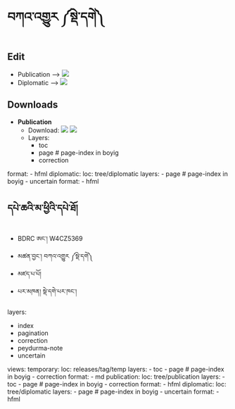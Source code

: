 # བཀའ་འགྱུར ༼སྡེ་དགེ༽

## Edit

- Publication -->  [![](https://img.icons8.com/cute-clipart/24/000000/edit.png)](http://prose.io/#OpenPecha/P000001/)
- Diplomatic -->  [![](https://img.icons8.com/cute-clipart/24/000000/edit.png)](http://prose.io/#OpenPecha/P000001/)

## Downloads

- **Publication**
    - Download: [![](https://img.icons8.com/cute-clipart/24/000000/markdown.png)]( )      [![](https://img.icons8.com/cute-clipart/24/000000/epub.png)]( )
    - Layers:
        - toc
        - page # page-index in boyig
        - correction

format:
        - hfml
    diplomatic:
      loc: tree/diplomatic
      layers:
        - page # page-index in boyig
        - uncertain
      format:
        - hfml




## དཔེ་ཆའི་མ་ཕྱིའི་དཔེ་ཐོ།

- BDRC ཨང་། W4CZ5369
- མཚན་བྱང་། བཀའ་འགྱུར ༼སྡེ་དགེ༽
- མཛད་པ་པོ། 
- པར་མཁན།	སྡེ་དགེ་པར་ཁང་།

layers:
  - index
  - pagination
  - correction
  - peydurma-note
  - uncertain
 
 views:
    temporary:
      loc: releases/tag/temp
      layers:
        - toc
        - page # page-index in boyig
        - correction
      format:
        - md
    publication:
      loc: tree/publication
      layers:
        - toc
        - page # page-index in boyig
        - correction
      format:
        - hfml
    diplomatic:
      loc: tree/diplomatic
      layers:
        - page # page-index in boyig
        - uncertain
      format:
        - hfml
       
